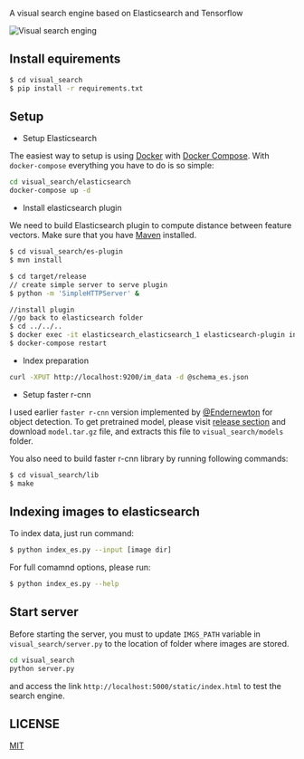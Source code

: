 A visual search engine based on Elasticsearch and Tensorflow

![Visual search enging](screenshot.png)
## Install equirements

```bash
$ cd visual_search
$ pip install -r requirements.txt
```
## Setup
 * Setup Elasticsearch

 The easiest way to setup is using [Docker](https://www.docker.com/) with [Docker Compose](https://docs.docker.com/compose/). With `docker-compose` everything you have to do is so simple:

 ```bash
 cd visual_search/elasticsearch
 docker-compose up -d
 ```

 * Install elasticsearch plugin

 We need to build Elasticsearch plugin to compute distance between feature vectors.
 Make sure that you have [Maven](https://maven.apache.org/) installed.

 ```bash
 $ cd visual_search/es-plugin
 $ mvn install

 $ cd target/release
 // create simple server to serve plugin
 $ python -m 'SimpleHTTPServer' &

 //install plugin
 //go back to elasticsearch folder
 $ cd ../../..
 $ docker exec -it elasticsearch_elasticsearch_1 elasticsearch-plugin install http://localhost:8000/esplugin-0.0.1.zip
 $ docker-compose restart
 ```

 * Index preparation

 ```bash
 curl -XPUT http://localhost:9200/im_data -d @schema_es.json
 ```
 * Setup faster r-cnn

 I used earlier  `faster r-cnn` version implemented by [@Endernewton](https://github.com/endernewton) for object detection. To get pretrained model, please visit [release section](https://github.com/tuan3w/visual_search/releases) and download `model.tar.gz` file, and extracts this file to `visual_search/models` folder.

 You also need to build faster r-cnn library by running following commands:
```bash
$ cd visual_search/lib
$ make
```
## Indexing images to elasticsearch
To index data, just run command:

```bash 
$ python index_es.py --input [image dir]
```
For full comamnd options, please run:
```bash
$ python index_es.py --help
```

## Start server

 Before starting the server, you must to update `IMGS_PATH` variable in `visual_search/server.py` to the location of folder where images are stored.

 ```bash
 cd visual_search
 python server.py
 ```

 and access the link `http://localhost:5000/static/index.html` to test the search engine.

## LICENSE
[MIT](LICENSE)
